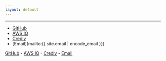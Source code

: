 ```yaml
---
layout: default
---
```

<!-- https://pages-themes.github.io/tactile/ -->
<!-- https://raw.githubusercontent.com/pages-themes/tactile/master/index.md -->
<link rel="stylesheet" href="https://cdnjs.cloudflare.com/ajax/libs/font-awesome/4.7.0/css/font-awesome.min.css">
<script type="text/javascript" src="https://platform.linkedin.com/badges/js/profile.js" async defer></script>
<div class="LI-profile-badge"  data-version="v1" data-size="medium" data-locale="fr_FR" data-type="horizontal" data-theme="light" data-vanity="thaidangfr"><a class="LI-simple-link" href='https://fr.linkedin.com/in/thaidangfr?trk=profile-badge'></a></div>

---
* [GitHub](https://github.com/ThaiDangFr)
* [AWS IQ](https://iq.aws.amazon.com/e/thaidang)
* [Credly](https://www.credly.com/users/thai-dang.1ac1477f)
* [Email](mailto:{{ site.email | encode_email }})

<a href="https://github.com/ThaiDangFr">GitHub</a> - <a href="https://iq.aws.amazon.com/e/thaidang" title="awsiq">AWS IQ</a> - <a href="https://www.credly.com/users/thai-dang.1ac1477f" title="credly">Credly</a> - <a href="mailto:{{ site.email | encode_email }}" title="email">Email</a>

